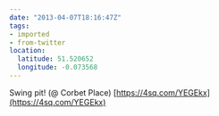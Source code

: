 ```yaml
---
date: "2013-04-07T18:16:47Z"
tags:
- imported
- from-twitter
location:
  latitude: 51.520652
  longitude: -0.073568
---
```

Swing pit! \(@ Corbet Place) [https://4sq.com/YEGEkx](https://4sq.com/YEGEkx)
